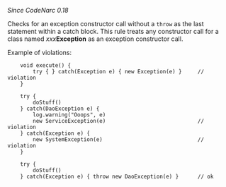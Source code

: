
*Since CodeNarc 0.18*

Checks for an exception constructor call without a `throw` as the last statement within a catch block.
This rule treats any constructor call for a class named *xxx***Exception** as an exception constructor call.

Example of violations:

```
    void execute() {
        try { } catch(Exception e) { new Exception(e) }     // violation
    }

    try {
        doStuff()
    } catch(DaoException e) {
        log.warning("Ooops", e)
        new ServiceException(e)                             // violation
    } catch(Exception e) {
        new SystemException(e)                              // violation
    }

    try {
        doStuff()
    } catch(Exception e) { throw new DaoException(e) }      // ok
```


